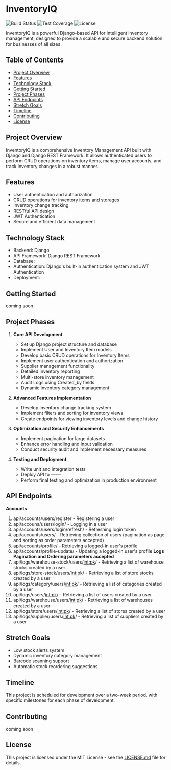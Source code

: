 # InventoryIQ

![Build Status](https://img.shields.io/badge/build-passing-brightgreen)
![Test Coverage](https://img.shields.io/badge/coverage-85%25-yellowgreen)
![License](https://img.shields.io/badge/license-MIT-blue)

InventoryIQ is a powerful Django-based API for intelligent inventory management, designed to provide a scalable and secure backend solution for businesses of all sizes.

## Table of Contents
- [Project Overview](#project-overview)
- [Features](#features)
- [Technology Stack](#technology-stack)
- [Getting Started](#getting-started)
- [Project Phases](#project-phases)
- [API Endpoints](#api-endpoints)
- [Stretch Goals](#stretch-goals)
- [Timeline](#timeline)
- [Contributing](#contributing)
- [License](#license)

## Project Overview

InventoryIQ is a comprehensive Inventory Management API built with Django and Django REST Framework. It allows authenticated users to perform CRUD operations on inventory items, manage user accounts, and track inventory changes in a robust manner.

## Features

- User authentication and authorization
- CRUD operations for inventory items and storages
- Inventory change tracking
- RESTful API design
- JWT Authentication
- Secure and efficient data management

## Technology Stack

- Backend: Django
- API Framework: Django REST Framework
- Database: 
- Authentication: Django's built-in authentication system and JWT Authentication
- Deployment: 

## Getting Started

coming soon
## Project Phases

1. **Core API Development**
   - Set up Django project structure and database
   - Implement User and Inventory Item models
   - Develop basic CRUD operations for Inventory Items
   - Implement user authentication and authorization
   - Supplier management functionality
   - Detailed inventory reporting
   - Multi-store inventory management
   - Audit Logs using Created_by fields 
   - Dynamic inventory category management


2. **Advanced Features Implementation**
   - Develop inventory change tracking system
   - Implement filters and sorting for inventory views
   - Create endpoints for viewing inventory levels and change history

3. **Optimization and Security Enhancements**
   - Implement pagination for large datasets
   - Enhance error handling and input validation
   - Conduct security audit and implement necessary measures

4. **Testing and Deployment**
   - Write unit and integration tests
   - Deploy API to -----
   - Perform final testing and optimization in production environment

## API Endpoints
**Accounts**
   1. api/accounts/users/register  - Registering a user
   2. api/accouns/users/login/  - Logging in a user
   3. api/accounts/users/login/refresh/  - Refreshing login token
   4. api/accounts/users/  - Retrieving collection of users (pagination as page and sorting as order parameters accepted)
   5. api/accounts/profile/  - Retrieving a logged-in user's profile 
   6. api/accounts/profile-update/  - Updating a logged-in user's profile
**Logs** __Pagination and Ordering parameters accepted__
   7. api/logs/warehouse-stock/users/<int:pk>/ - Retrieving a list of warehouse stocks created by a user 
   8. api/logs/store-stock/users/<int:pk>/  - Retrieving a list of store stocks created by a user 
   9. api/logs/category/users/<int:pk>/  - Retrieving a list of categories created by a user 
  10. api/logs/users/<int:pk>/  - Retrieving a list of users created by a user 
  11. api/logs/warehouse/users/<int:pk>/ - Retrieving a list of warehouses created by a user 
  12. api/logs/store/users/<int:pk>/ - Retrieving a list of stores created by a user
  13. api/logs/supplier/users/<int:pk>/ - Retrieving a list of suppliers created by a user

## Stretch Goals

- Low stock alerts system 
- Dynamic inventory category management
- Barcode scanning support
- Automatic stock reordering suggestions


## Timeline

This project is scheduled for development over a two-week period, with specific milestones for each phase of development.

## Contributing

coming soon
## License

This project is licensed under the MIT License - see the [LICENSE.md](LICENSE.md) file for details.
